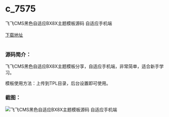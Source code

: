 # c_7575
飞飞CMS黑色自适应BX8X主题模板源码 自适应手机端
<br/></br>
[下载地址](https://www.uuid2.com/7575.html "下载地址")
<br/></br>
<h3>源码简介：</h3>
<p>飞飞CMS黑色自适应BX8X主题模板分享，自适应手机端，非常简单，适合新手学习。<p>
<p>模板使用方法：上传到TPL目录，后台设置即可使用。<p>
<h3>截图：</h3>
<img src="https://www.uuid2.com/wp-content/uploads/img/uimage/55081636352970.jpg" alt="飞飞CMS黑色自适应BX8X主题模板源码 自适应手机端">
